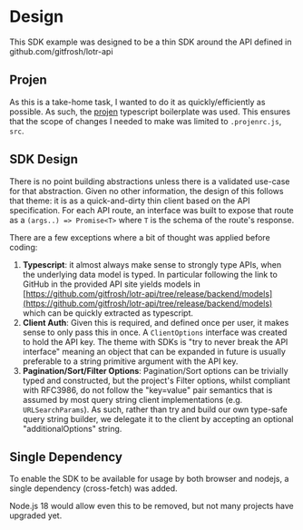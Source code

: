 # Design

This SDK example was designed to be a thin SDK around the API defined in github.com/gitfrosh/lotr-api

## Projen

As this is a take-home task, I wanted to do it as quickly/efficiently as possible. As such, the [projen](https://projen.io/) typescript boilerplate was used. This ensures that the scope of changes I needed to make was limited to `.projenrc.js`, `src`.

## SDK Design

There is no point building abstractions unless there is a validated use-case for that abstraction. Given no other information, the design of this follows that theme: it is as a quick-and-dirty thin client based on the API specification. For each API route, an interface was built to expose that route as a `(args..) => Promise<T>` where `T` is the schema of the route's response.

There are a few exceptions where a bit of thought was applied before coding:

1. **Typescript**: it almost always make sense to strongly type APIs, when the underlying data model is typed. In particular following the link to GitHub in the provided API site yields models in [https://github.com/gitfrosh/lotr-api/tree/release/backend/models](https://github.com/gitfrosh/lotr-api/tree/release/backend/models) which can be quickly extracted as typescript.
2. **Client Auth**: Given this is required, and defined once per user, it makes sense to only pass this in once. A `ClientOptions` interface was created to hold the API key. The theme with SDKs is "try to never break the API interface" meaning an object that can be expanded in future is usually preferable to a string primitive argument with the API key.
3. **Pagination/Sort/Filter Options**: Pagination/Sort options can be trivially typed and constructed, but the project's Filter options, whilst compliant with RFC3986, do not follow the "key=value" pair semantics that is assumed by most query string client implementations (e.g. `URLSearchParams`). As such, rather than try and build our own type-safe query string builder, we delegate it to the client by accepting an optional "additionalOptions" string.

## Single Dependency

To enable the SDK to be available for usage by both browser and nodejs, a single dependency (cross-fetch) was added.

Node.js 18 would allow even this to be removed, but not many projects have upgraded yet.





